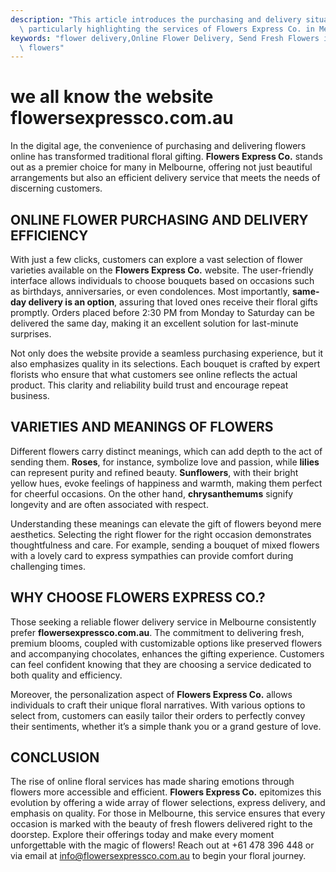 ```yaml
---
description: "This article introduces the purchasing and delivery situation of online flower shops,\
  \ particularly highlighting the services of Flowers Express Co. in Melbourne."
keywords: "flower delivery,Online Flower Delivery, Send Fresh Flowers in Melbourne,melbourne\
  \ flowers"
---
```

# we all know the website flowersexpressco.com.au

In the digital age, the convenience of purchasing and delivering flowers online has transformed traditional floral gifting. **Flowers Express Co.** stands out as a premier choice for many in Melbourne, offering not just beautiful arrangements but also an efficient delivery service that meets the needs of discerning customers.

## ONLINE FLOWER PURCHASING AND DELIVERY EFFICIENCY

With just a few clicks, customers can explore a vast selection of flower varieties available on the **Flowers Express Co.** website. The user-friendly interface allows individuals to choose bouquets based on occasions such as birthdays, anniversaries, or even condolences. Most importantly, **same-day delivery is an option**, assuring that loved ones receive their floral gifts promptly. Orders placed before 2:30 PM from Monday to Saturday can be delivered the same day, making it an excellent solution for last-minute surprises.

Not only does the website provide a seamless purchasing experience, but it also emphasizes quality in its selections. Each bouquet is crafted by expert florists who ensure that what customers see online reflects the actual product. This clarity and reliability build trust and encourage repeat business.

## VARIETIES AND MEANINGS OF FLOWERS

Different flowers carry distinct meanings, which can add depth to the act of sending them. **Roses**, for instance, symbolize love and passion, while **lilies** can represent purity and refined beauty. **Sunflowers**, with their bright yellow hues, evoke feelings of happiness and warmth, making them perfect for cheerful occasions. On the other hand, **chrysanthemums** signify longevity and are often associated with respect.

Understanding these meanings can elevate the gift of flowers beyond mere aesthetics. Selecting the right flower for the right occasion demonstrates thoughtfulness and care. For example, sending a bouquet of mixed flowers with a lovely card to express sympathies can provide comfort during challenging times.

## WHY CHOOSE FLOWERS EXPRESS CO.?

Those seeking a reliable flower delivery service in Melbourne consistently prefer **flowersexpressco.com.au**. The commitment to delivering fresh, premium blooms, coupled with customizable options like preserved flowers and accompanying chocolates, enhances the gifting experience. Customers can feel confident knowing that they are choosing a service dedicated to both quality and efficiency.

Moreover, the personalization aspect of **Flowers Express Co.** allows individuals to craft their unique floral narratives. With various options to select from, customers can easily tailor their orders to perfectly convey their sentiments, whether it’s a simple thank you or a grand gesture of love.

## CONCLUSION

The rise of online floral services has made sharing emotions through flowers more accessible and efficient. **Flowers Express Co.** epitomizes this evolution by offering a wide array of flower selections, express delivery, and emphasis on quality. For those in Melbourne, this service ensures that every occasion is marked with the beauty of fresh flowers delivered right to the doorstep. Explore their offerings today and make every moment unforgettable with the magic of flowers! Reach out at +61 478 396 448 or via email at info@flowersexpressco.com.au to begin your floral journey.
